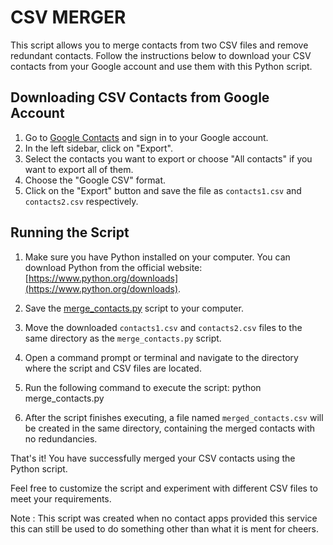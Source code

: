 # CSV MERGER

This script allows you to merge contacts from two CSV files and remove redundant contacts. Follow the instructions below to download your CSV contacts from your Google account and use them with this Python script.

## Downloading CSV Contacts from Google Account

1. Go to [Google Contacts](https://contacts.google.com/) and sign in to your Google account.
2. In the left sidebar, click on "Export".
3. Select the contacts you want to export or choose "All contacts" if you want to export all of them.
4. Choose the "Google CSV" format.
5. Click on the "Export" button and save the file as `contacts1.csv` and `contacts2.csv` respectively.

## Running the Script

1. Make sure you have Python installed on your computer. You can download Python from the official website: [https://www.python.org/downloads](https://www.python.org/downloads).
2. Save the [merge_contacts.py](merge_contacts.py) script to your computer.
3. Move the downloaded `contacts1.csv` and `contacts2.csv` files to the same directory as the `merge_contacts.py` script.
4. Open a command prompt or terminal and navigate to the directory where the script and CSV files are located.
5. Run the following command to execute the script: python merge_contacts.py

6. After the script finishes executing, a file named `merged_contacts.csv` will be created in the same directory, containing the merged contacts with no redundancies.

That's it! You have successfully merged your CSV contacts using the Python script.

Feel free to customize the script and experiment with different CSV files to meet your requirements.

Note : This script was created when no contact apps provided this service this can still be used to do something other than what it is ment for cheers.
